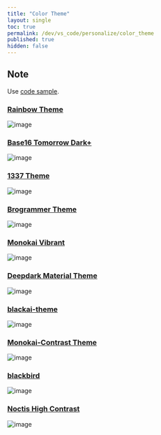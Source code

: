 ```yaml
---
title: "Color Theme"
layout: single
toc: true
permalink: /dev/vs_code/personalize/color_theme
published: true
hidden: false
---
```


<head>
  <base target="_blank">
</head>

## Note

Use [code sample](https://www.tensorflow.org/guide/keras/functional#training_evaluation_and_inference).

### [Rainbow Theme](https://marketplace.visualstudio.com/items?itemName=Saikumarchinna.rainbow)
![image](https://user-images.githubusercontent.com/92285528/141643050-16e87a17-7a06-40de-916f-e068ee6ce3ca.png)

### [Base16 Tomorrow Dark+](https://marketplace.visualstudio.com/items?itemName=emily-curry.base16-tomorrow-dark-vscode)
![image](https://user-images.githubusercontent.com/92285528/141643073-05c5f05a-8a2e-4207-8fa4-2e1296bcfc7e.png)

### [1337 Theme](https://marketplace.visualstudio.com/items?itemName=ms-vscode.Theme-1337)
![image](https://user-images.githubusercontent.com/92285528/141642958-1445b376-b20e-4494-bc99-9d1297d94c07.png)

### [Brogrammer Theme](https://marketplace.visualstudio.com/items?itemName=gerane.Theme-Brogrammer)
![image](https://user-images.githubusercontent.com/92285528/141642993-ddeb9b39-5a7d-496c-9204-93bfdfdc1fd0.png)

### [Monokai Vibrant](https://marketplace.visualstudio.com/items?itemName=s3gf4ult.monokai-vibrant)
![image](https://user-images.githubusercontent.com/92285528/141643018-6c60a8d2-70ba-4092-910a-7224a4737cd5.png)

### [Deepdark Material Theme](https://marketplace.visualstudio.com/items?itemName=Nimda.deepdark-material)
![image](https://user-images.githubusercontent.com/92285528/141643004-9d628161-569b-4d2a-81ae-31ea67531a7e.png)

### [blackai-theme](https://marketplace.visualstudio.com/items?itemName=asilverio.blackai-visual-studio-code)
![image](https://user-images.githubusercontent.com/92285528/141642978-b0ce1d3c-c041-4493-9dd1-5e202b2de150.png)

### [Monokai-Contrast Theme](https://marketplace.visualstudio.com/items?itemName=gerane.Theme-Monokai-Contrast)
![image](https://user-images.githubusercontent.com/92285528/141643026-2750b814-410b-49f2-bbf0-fffc3935eca7.png)

### [blackbird](https://marketplace.visualstudio.com/items?itemName=MattGleich.theme-blackbird)
![image](https://user-images.githubusercontent.com/92285528/141642986-c63e6609-7179-4552-a2b9-e182c414579c.png)

### [Noctis High Contrast](https://marketplace.visualstudio.com/items?itemName=Kamen.noctis-high-contrast)
![image](https://user-images.githubusercontent.com/92285528/141643039-26f4f09f-ee43-4ae7-aa96-0a78e2e285e1.png)
